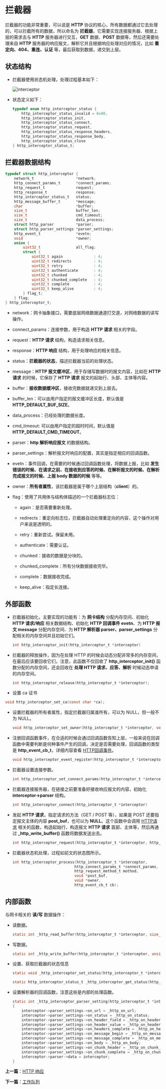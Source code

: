 # 拦截器

拦截器的功能非常重要，可以说是 **HTTP** 协议的核心，所有数据都通过它去处理的，可以拦截所有的数据，所以命名为 **拦截器**，它需要实现连接服务器、根据上层的需求去与 **HTTP** 服务器进行交互，**GET** 数据、**POST** 数据等，然后还需要处理来自 **HTTP** 服务器的响应报文，解析它并且根据响应处理对应的情况，比如 **重定向、404、重连、认证** 等，最后获取到数据，递交到上层。

## 状态结构

- 拦截器使用状态机处理，处理过程基本如下：

    ![interceptor](http://qiniu.jiejie01.top/interceptor.png)

- 状态定义如下：

    ```c
    typedef enum http_interceptor_status {
        http_interceptor_status_invalid = 0x00,
        http_interceptor_status_init,
        http_interceptor_status_connect,
        http_interceptor_status_request,
        http_interceptor_status_response_headers,
        http_interceptor_status_response_body,
        http_interceptor_status_close
    } http_interceptor_status_t;
    ```

## 拦截器数据结构

```c
typedef struct http_interceptor {
    network_t                   *network;
    http_connect_params_t       *connect_params;
    http_request_t              request;
    http_response_t             response;
    http_interceptor_status_t   status;
    http_message_buffer_t       *message;
    char                        *buffer;
    size_t                      buffer_len;
    size_t                      cmd_timeout;
    size_t                      data_process;
    struct http_parser          *parser;
    struct http_parser_settings *parser_settings;
    http_event_t                *evetn;
    void                        *owner;
    union {
        uint32_t                all_flag;
        struct {
            uint32_t again              : 4;
            uint32_t redirects          : 4;
            uint32_t retry              : 4;
            uint32_t authenticate       : 4;
            uint32_t chunked            : 4;
            uint32_t chunked_complete   : 4;
            uint32_t complete           : 4;
            uint32_t keep_alive         : 4;
        } flag_t;
    } flag;
} http_interceptor_t;
```

- network：网卡抽象接口，需要底层网络数据通道打交道，对网络数据的读写操作。

- connect_params：连接参数，用于构造 **HTTP 请求** 相关的字段。

- request：**HTTP 请求** 结构，构造请求相关信息。

- response：**HTTP 响应** 结构，用于处理响应的相关信息。

- status：**拦截器的状态**，描述拦截器当前的处理状态。

- message：**HTTP 报文缓冲区**，用于存储写数据时的报文内容，比如在 **HTTP 请求** 的时候，它保存了 **HTTP 请求** 报文的起始行、头部、主体等内容。

- buffer：**接收数据缓冲区**，接收完数据就递交到上层去。

- buffer_len：可以由用户指定的报文缓冲区长度，默认值是 **HTTP_DEFAULT_BUF_SIZE**。

- data_process：已经处理的数据长度。

- cmd_timeout: 可以由用户指定的超时时间，默认值是 **HTTP_DEFAULT_CMD_TIMEOUT**。

- parser：**http 解析响应报文** 的数据结构。

- parser_settings：解析报文时响应的配置，其实是指定相应的回调函数。

- evetn：事件回调，在需要的时候通过回调函数处理，将数据上报，比如 **发生错误的时候、在请求之前、在接收到应答的时候、在解析报文的时候、在解析完成报文的时候、上报 body 数据的时候** 等等。

- owner：**所有者属性**，该拦截器是属于哪个上层结构（**client**）的。

- flag：使用了共用体与结构体描述的一个拦截器标志位：

  - again：是否需要重新处理。
  
  - redirects：重定向标志位，拦截器自动处理重定向的内容，这个操作对用户来说是透明的。
  
  - retry：重新尝试。保留未用。
  
  - authenticate：需要认证。

  - chunked：接收的数据是分块的。
  
  - chunked_complete：所有分块数据接收完毕。
  
  - complete：数据接收完成。
  
  - keep_alive：指定长连接。

## 外部函数

- 拦截器初始化，主要实现的功能有：为 **网卡结构** 分配内存空间、初始化 **HTTP 请求/响应** 相关数据结构、初始化 **HTTP 回调事件 evetn**、为 **HTTP 报文 message** 分配内存空间、为 **HTTP 解析器 parser、parser_settings** 分配相关的内存空间并且初始它们。

    ```c
    int http_interceptor_init(http_interceptor_t *interceptor)
    ```

- 拦截器的释放操作，因为在处理 HTTP 的时候会动态分配非常多的内存空间，在最后应该要回收它们，注意，此函数不仅回收了 **http_interceptor_init()** 函数分配的内存空间，还会回收在 **处理 HTTP 请求、应答、解析** 时候动态申请的内存空间。

    ```c
    int http_interceptor_release(http_interceptor_t *interceptor);
    ```

- 设置 ca 证书

```c
void http_interceptor_set_ca(const char *ca);
```

- 设置拦截器的所有者属性，指定拦截器归属谁所有，可以为 NULL，但一般不为 NULL。

    ```c
    void http_interceptor_set_owner(http_interceptor_t *interceptor, void *owner);
    ```

- 注册回调函数事件，在合适的时候会通过回调函数告知上层，一般来说在回调函数中需要判断是何种事件产生的回调，决定是否需要处理，回调函数的类型是 **http_event_cb_t**，详细内容查看 [HTTP回调事件](./event.md)。

    ```c
    void http_interceptor_event_register(http_interceptor_t *interceptor, http_event_cb_t cb);
    ```

- 拦截器设置连接参数。

    ```c
    int http_interceptor_set_connect_params(http_interceptor_t *interceptor, http_connect_params_t *conn_param)
    ```

- 拦截器连接服务器，在链接之前要准备好接收响应报文的内容，初始化 **interceptor->parser** 结构。

    ```c
    int http_interceptor_connect(http_interceptor_t *interceptor)
    ```

- 发起 **HTTP 请求**，指定请求的方法（GET / POST 等），如果是 POST 还要指定报文主体的内容 **post_buf**，也可以为 **NULL**。这个函数中会调用 [HTTP请求](./request.md) 相关的函数，构造起始行，构造报文 **HTTP 请求** 首部、主体等，然后再通过 **_http_write_buffer()** 函数将数据发送出去。

    ```c
    int http_interceptor_request(http_interceptor_t *interceptor, http_request_method_t mothod, const char *post_buf)
    ```

- 拦截器状态机处理，过程如前文的状态图所示。

    ```c
    int http_interceptor_process(http_interceptor_t *interceptor,
                                http_connect_params_t *connect_params,
                                http_request_method_t mothod, 
                                void *post_buf,
                                void *owner,
                                http_event_cb_t cb);
    ```

## 内部函数

与网卡相关的 **读/写** 数据操作：

- 读数据。

    ```c
    static int _http_read_buffer(http_interceptor_t *interceptor, size_t length)
    ```

- 写数据。

    ```c
    static int _http_write_buffer(http_interceptor_t *interceptor, unsigned char *buf, int length)
    ```

- 设置、获取拦截器的状态信息

    ```c
    static void _http_interceptor_set_status(http_interceptor_t *interceptor, http_interceptor_status_t status)

    static http_interceptor_status_t _http_interceptor_get_status(http_interceptor_t *interceptor)
    ```

- 设置解析器的回调函数，注意这些是内部的处理函数。

    ```c
    static int _http_interceptor_parser_setting(http_interceptor_t *interceptor)
    {
        interceptor->parser_settings->on_url = _http_on_url;
        interceptor->parser_settings->on_status = _http_on_status;
        interceptor->parser_settings->on_header_field = _http_on_header_field;
        interceptor->parser_settings->on_header_value = _http_on_header_value;
        interceptor->parser_settings->on_headers_complete = _http_on_headers_complete;
        interceptor->parser_settings->on_message_begin = _http_on_message_begin;
        interceptor->parser_settings->on_message_complete = _http_on_message_complete;
        interceptor->parser_settings->on_body = _http_on_body;
        interceptor->parser_settings->on_chunk_header = _http_on_chunk_header;
        interceptor->parser_settings->on_chunk_complete = _http_on_chunk_complete;
        interceptor->parser->data = interceptor;
    }
    ```

**上一篇**：[HTTP 响应](./response.md)

**下一篇**：[工作队列](./work_queue.md)
